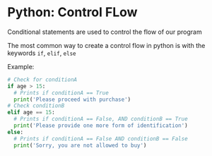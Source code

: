# Python: Control FLow

Conditional statements are used to control the flow of our program

The most common way to create a control flow in python is with the keywords `if`, `elif`, `else`

Example:

```python
# Check for conditionA
if age > 15:
  # Prints if conditionA == True
  print('Please proceed with purchase')
# Check conditionB
elif age == 15:
  # Prints if conditionA == False, AND conditionB == True
  print('Please provide one more form of identification')
else:
  # Prints if conditionA == False AND conditionB == False
  print('Sorry, you are not allowed to buy')
```

